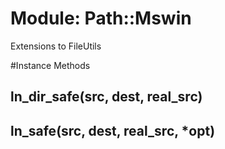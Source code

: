 # Module: Path::Mswin
    

Extensions to FileUtils



#Instance Methods
## ln_dir_safe(src, dest, real_src) [](#method-i-ln_dir_safe)

## ln_safe(src, dest, real_src, *opt) [](#method-i-ln_safe)

